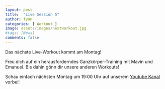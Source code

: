 ```yaml
---
layout: post
title:  "Live Session 5"
author: fynn
categories: [ Workout ]
image: assets/images/nextworkout.jpg
#tags: [News]
comments: false
---
```

Das nächste Live-Workout kommt am Montag!

Freu dich auf ein herausforderndes Ganzkörper-Training mit Mavin und Emanuel. 
Bis dahin gönn dir unsere anderen Workouts!

Schau einfach nächsten Montag um 19:00 Uhr auf unserem <a target="_blank" href="https://www.youtube.com/channel/UC8Oasid2wI4fRwbGEACiDlg"> Youtube Kanal</a> vorbei!